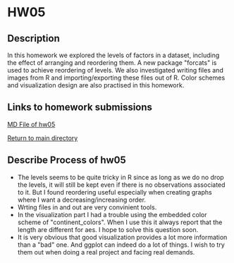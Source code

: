 # HW05

## Description

In this homework we explored the levels of factors in a dataset, including the effect of arranging and reordering them. A new package "forcats" is used to achieve reordering of levels. We also investigated writing files and images from R and importing/exporting these files out of R. Color schemes and visualization design are also practised in this homework.

## Links to homework submissions

[MD File of hw05]()

[Return to main directory](https://github.com/qiaoyuet/STAT545-hw-Tang-Qiaoyue)

## Describe Process of hw05

- The levels seems to be quite tricky in R since as long as we do no drop the levels, it will still be kept even if there is no observations associated to it. But I found reordering useful especially when creating graphs where I want a decreasing/increasing order.
- Wrting files in and out are very convinient tools.
- In the visualization part I had a trouble using the embedded color scheme of "continent_colors". When I use this it always report that the length are different for aes. I hope to solve this question soon.
- It is very obvious that good visualization provides a lot more information than a "bad" one. And ggplot can indeed do a lot of things. I wish to try them out when doing a real project and facing real demands.
